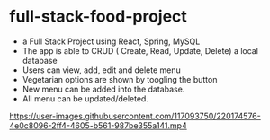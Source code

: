 # full-stack-food-project
- a Full Stack Project using React, Spring, MySQL
- The app is able to CRUD ( Create, Read, Update, Delete) a local database
- Users can view, add, edit and delete menu
- Vegetarian options are shown by toogling the button
- New menu can be added into the database. 
- All menu can be updated/deleted. 

https://user-images.githubusercontent.com/117093750/220174576-4e0c8096-2ff4-4605-b561-987be355a141.mp4
